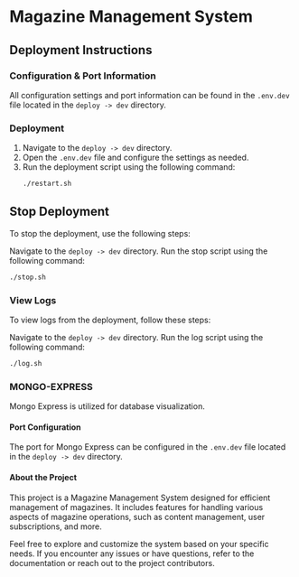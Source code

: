 # Magazine Management System

## Deployment Instructions

### Configuration & Port Information

All configuration settings and port information can be found in the `.env.dev` file located in the `deploy -> dev` directory.

### Deployment

1. Navigate to the `deploy -> dev` directory.
2. Open the `.env.dev` file and configure the settings as needed.
3. Run the deployment script using the following command:
   ```bash
   ./restart.sh
   ```

## Stop Deployment
To stop the deployment, use the following steps:

Navigate to the `deploy -> dev` directory.
Run the stop script using the following command:
```bash
./stop.sh
```

### View Logs
To view logs from the deployment, follow these steps:

Navigate to the `deploy -> dev` directory.
Run the log script using the following command:
```bash
./log.sh
```

### MONGO-EXPRESS
Mongo Express is utilized for database visualization.

#### Port Configuration
The port for Mongo Express can be configured in the `.env.dev` file located in the `deploy -> dev` directory.

#### About the Project
This project is a Magazine Management System designed for efficient management of magazines. It includes features for handling various aspects of magazine operations, such as content management, user subscriptions, and more.

Feel free to explore and customize the system based on your specific needs. If you encounter any issues or have questions, refer to the documentation or reach out to the project contributors.

